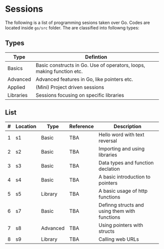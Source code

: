 # Sessions

The following is a list of programming sesions taken over Go. Codes are located inside `go/src` folder. The are classified into followng types:

## Types

Type | Defintion
---|---
Basics| Basic constructs in Go. Use of operators, loops, making function etc.
Advanced| Advanced features in Go, like pointers etc.
Applied| (Mini) Project driven sessions
Libraries| Sessions focusing on specific libraries

## List

\# | Location | Type | Reference | Description
---|---|---|---|---
1  | s1  | Basic | TBA | Hello word with text reversal
2  | s2  | Basic | TBA | Importing and using libraries
3  | s3  | Basic | TBA | Data types and function declation
4  | s4  | Basic | TBA | A basic introduction to pointers
5  | s5  | Library | TBA | A basic usage of http functions
6  | s7  | Basic | TBA | Definng structs and using them with functions
7  | s8  | Advanced | TBA | Using pointers with structs
8  | s9  | Library | TBA | Calling web URLs
